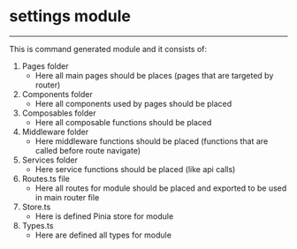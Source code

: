 # settings module

---

This is command generated module and it consists of:

1. Pages folder
    - Here all main pages should be places (pages that are targeted by router)
2. Components folder
    - Here all components used by pages should be placed
3. Composables folder
    - Here all composable functions should be placed
4. Middleware folder
    - Here middleware functions should be placed (functions that are called before route navigate)
5. Services folder
    - Here service functions should be placed (like api calls) 
6. Routes.ts file
    - Here all routes for module should be placed and exported to be used in main router file
7. Store.ts
    - Here is defined Pinia store for module
8. Types.ts
    - Here are defined all types for module
